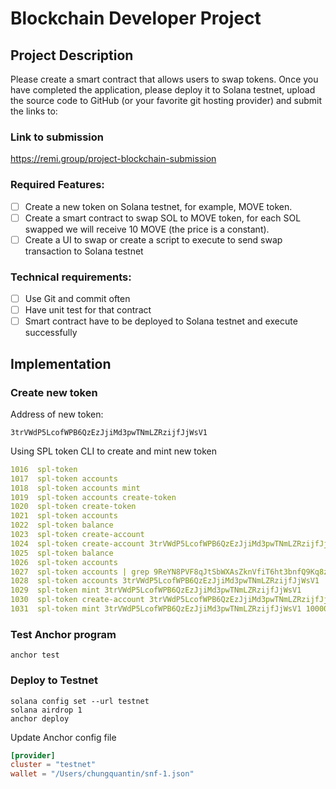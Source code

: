 # Blockchain Developer Project

## Project Description

Please create a smart contract that allows users to swap tokens.
Once you have completed the application, please deploy it to Solana testnet, upload the source code to GitHub (or your favorite git hosting provider) and submit the links to:

### Link to submission

https://remi.group/project-blockchain-submission

### Required Features:

- [ ] Create a new token on Solana testnet, for example, MOVE token.
- [ ] Create a smart contract to swap SOL to MOVE token, for each SOL swapped we will receive 10 MOVE (the price is a constant).
- [ ] Create a UI to swap or create a script to execute to send swap transaction to Solana testnet

### Technical requirements:

- [ ] Use Git and commit often
- [ ] Have unit test for that contract
- [ ] Smart contract have to be deployed to Solana testnet and execute successfully

## Implementation

### Create new token

Address of new token:

```
3trVWdP5LcofWPB6QzEzJjiMd3pwTNmLZRzijfJjWsV1
```

Using SPL token CLI to create and mint new token

```yaml
1016  spl-token
1017  spl-token accounts
1018  spl-token accounts mint
1019  spl-token accounts create-token
1020  spl-token create-token
1021  spl-token accounts
1022  spl-token balance
1023  spl-token create-account
1024  spl-token create-account 3trVWdP5LcofWPB6QzEzJjiMd3pwTNmLZRzijfJjWsV1
1025  spl-token balance
1026  spl-token accounts
1027  spl-token accounts | grep 9ReYN8PVF8qJtSbWXAsZknVfiT6ht3bnfQ9Kq8zFpSC5
1028  spl-token accounts 3trVWdP5LcofWPB6QzEzJjiMd3pwTNmLZRzijfJjWsV1
1029  spl-token mint 3trVWdP5LcofWPB6QzEzJjiMd3pwTNmLZRzijfJjWsV1
1030  spl-token create-account 3trVWdP5LcofWPB6QzEzJjiMd3pwTNmLZRzijfJjWsV1 10000
1031  spl-token mint 3trVWdP5LcofWPB6QzEzJjiMd3pwTNmLZRzijfJjWsV1 10000
```
### Test Anchor program
```
anchor test
```
### Deploy to Testnet
```
solana config set --url testnet
solana airdrop 1
anchor deploy
```
Update Anchor config file
```toml
[provider]
cluster = "testnet"
wallet = "/Users/chungquantin/snf-1.json"
```